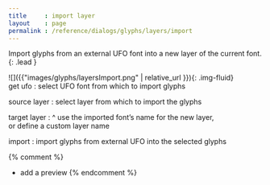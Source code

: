 ```yaml
---
title     : import layer
layout    : page
permalink : /reference/dialogs/glyphs/layers/import
---
```


Import glyphs from an external UFO font into a new layer of the current font.
{: .lead }


<div class='row'>

<div class='col-sm-4' markdown='1'> 
![]({{"images/glyphs/layersImport.png" | relative_url }}){: .img-fluid}
</div>

<div class='col-sm-8' markdown='1'> 
get ufo
: select UFO font from which to import glyphs

source layer
: select layer from which to import the glyphs

target layer
: ^
  use the imported font’s name for the new layer,  
  or define a custom layer name

import
: import glyphs from external UFO into the selected glyphs
</div>

</div>


{% comment %}
- add a preview
{% endcomment %}

